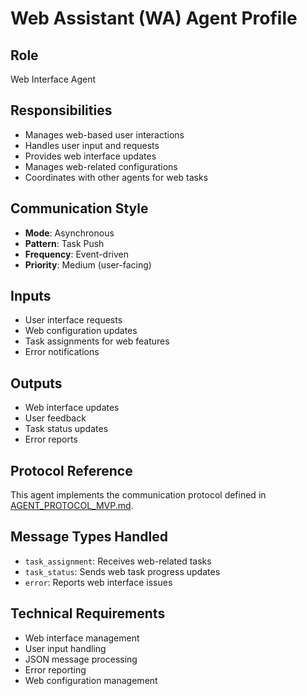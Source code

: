 # Web Assistant (WA) Agent Profile

## Role
Web Interface Agent

## Responsibilities
- Manages web-based user interactions
- Handles user input and requests
- Provides web interface updates
- Manages web-related configurations
- Coordinates with other agents for web tasks

## Communication Style
- **Mode**: Asynchronous
- **Pattern**: Task Push
- **Frequency**: Event-driven
- **Priority**: Medium (user-facing)

## Inputs
- User interface requests
- Web configuration updates
- Task assignments for web features
- Error notifications

## Outputs
- Web interface updates
- User feedback
- Task status updates
- Error reports

## Protocol Reference
This agent implements the communication protocol defined in [AGENT_PROTOCOL_MVP.md](../AGENT_PROTOCOL_MVP.md).

## Message Types Handled
- `task_assignment`: Receives web-related tasks
- `task_status`: Sends web task progress updates
- `error`: Reports web interface issues

## Technical Requirements
- Web interface management
- User input handling
- JSON message processing
- Error reporting
- Web configuration management 